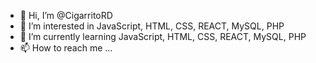 - 👋 Hi, I’m @CigarritoRD
- 👀 I’m interested in JavaScript, HTML, CSS, REACT, MySQL, PHP
- 🌱 I’m currently learning JavaScript, HTML, CSS, REACT, MySQL, PHP
- 📫 How to reach me ...

<!---
CigarritoRD/CigarritoRD is a ✨ special ✨ repository because its `README.md` (this file) appears on your GitHub profile.
You can click the Preview link to take a look at your changes.
--->
